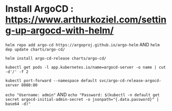 # Install ArgoCD : https://www.arthurkoziel.com/setting-up-argocd-with-helm/

``` helm repo add argo-cd https://argoproj.github.io/argo-helm ``` AND ```helm dep update charts/argo-cd/ ```

``` helm install argo-cd-release charts/argo-cd/ ```

``` kubectl get pods -l app.kubernetes.io/name=argocd-server -o name | cut -d'/' -f 2 ```

``` kubectl port-forward --namespace default svc/argo-cd-release-argocd-server 8080:80 ```

``` echo "Username: admin" ``` AND ``` echo "Password: $(kubectl -n default get secret argocd-initial-admin-secret -o jsonpath="{.data.password}" | base64 -d)" ```